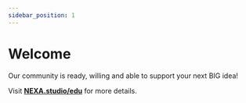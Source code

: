 ```yaml
---
sidebar_position: 1
---
```


# Welcome

Our community is ready, willing and able to support your next BIG idea!

Visit [__NEXA.studio/edu__](https://nexa.studio/edu) for more details.
